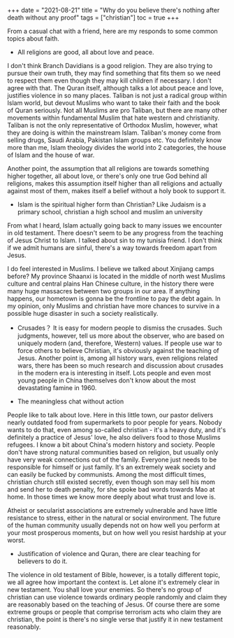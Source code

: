 +++ 
date = "2021-08-21"
title = "Why do you believe there's nothing after death without any proof"
tags = ["christian"]
toc = true
+++

From a casual chat with a friend, here are my responds to some common topics about faith.

- All religions are good, all about love and peace. 

I don't think Branch Davidians is a good religion. They are also trying to pursue their own truth, they may find something that fits them so we need to respect them even though they may kill children if necessary. I don't agree with that.
The Quran itself, although talks a lot about peace and love, justifies violence in so many places. Taliban is not just a radical  group within Islam world, but devout Muslims who want to take their faith and the book of Quran seriously. Not all Muslims are pro Taliban, but there are many other movements within fundamental Muslim that hate western and christianity. Taliban is not the only representative of Orthodox Muslim, however, what they are doing is within the mainstream Islam. Taliban's money come from selling drugs, Saudi Arabia, Pakistan Islam groups etc. You definitely know more than me, Islam theology divides the world into 2 categories, the house of Islam and the house of war. 

Another point, the assumption that all religions are towards something higher together, all about love, or there's only one true God behind all religions, makes this assumption itself higher than all religions and actually against most of them, makes itself a belief without a holy book to support it.

- Islam is the spiritual higher form than Christian? Like Judaism is a primary school, christian a high school and muslim an university

From what I heard, Islam actually going back to many issues we encounter in old testament. There doesn't seem to be any progress from the teaching of Jesus Christ to Islam. I talked about sin to my tunisia friend. I don't think if we admit humans are sinful, there's a way towards freedom apart from Jesus.

I do feel interested in Muslims. I believe we talked about Xinjiang camps before? My province Shaanxi is located in the middle of north west Muslims culture and central plains Han Chinese culture, in the history there were many huge massacres between two groups in our area. If anything happens, our hometown is gonna be the frontline to pay the debt again. In my opinion, only Muslims and christian have more chances to survive in a possible huge disaster in such a society realistically.

- Crusades？
It is easy for modern people to dismiss the crusades. Such judgments, however, tell us more about the observer, who are based on uniquely modern (and, therefore, Western) values. If people use war to force others to believe Christian, it's obviously against the teaching of Jesus. Another point is, among all history wars, even religions related wars, there has been so much research and discussion about crusades in the modern era is interesting in itself. Lots people and even most young people in China themselves don't know about the most devastating famine in 1960.

- The meaningless chat without action

People like to talk about love. Here in this little town, our pastor delivers nearly outdated food from supermarkets to poor people for years. Nobody wants to do that, even among so-called christian - it's a heavy duty, and it's definitely a practice of Jesus' love, he also delivers food to those Muslims refugees.
I know a bit about China's modern history and society. People don't have strong natural communities based on religion, but usually only have very weak connections out of the family. Everyone just needs to be responsible for himself or just family. It's an extremely weak society and can easily be fucked by communists. Among the most difficult times, christian church still existed secretly, even though son may sell his mom and send her to death penalty, for she spoke bad words towards Mao at home. In those times we know more deeply about what trust and love is.

Atheist or secularist associations are extremely vulnerable and have little resistance to stress, either in the natural or social environment. The future of the human community usually depends not on how well you perform at your most prosperous moments, but on how well you resist hardship at your worst.

- Justification of violence and Quran, there are clear teaching for believers to do it. 

The violence in old testament of Bible, however, is a totally different topic, we all agree how important the context is. Let alone it's extremely clear in new testament. You shall love your enemies. So there's no group of christian can use violence towards ordinary people randomly and claim they are reasonably based on the teaching of Jesus. Of course there are some extreme groups or people that comprise terrorism acts who claim they are christian, the point is there's no single verse that justify it in new testament reasonably.